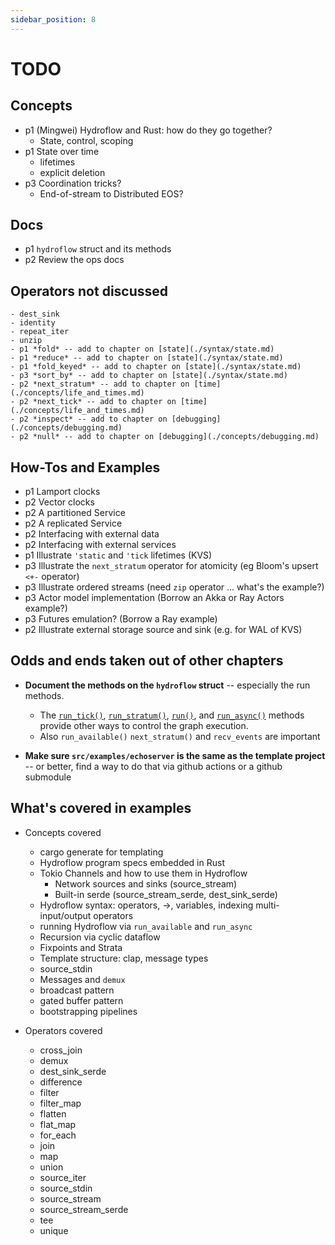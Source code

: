 ```yaml
---
sidebar_position: 8
---
```


# TODO

## Concepts
- p1 (Mingwei) Hydroflow and Rust: how do they go together?
    - State, control, scoping
- p1 State over time
    - lifetimes
    - explicit deletion
- p3 Coordination tricks?
    - End-of-stream to Distributed EOS?

## Docs
- p1 `hydroflow` struct and its methods
- p2 Review the ops docs

## Operators not discussed
    - dest_sink
    - identity
    - repeat_iter
    - unzip
    - p1 *fold* -- add to chapter on [state](./syntax/state.md)
    - p1 *reduce* -- add to chapter on [state](./syntax/state.md)
    - p1 *fold_keyed* -- add to chapter on [state](./syntax/state.md)
    - p3 *sort_by* -- add to chapter on [state](./syntax/state.md)
    - p2 *next_stratum* -- add to chapter on [time](./concepts/life_and_times.md)
    - p2 *next_tick* -- add to chapter on [time](./concepts/life_and_times.md)
    - p2 *inspect* -- add to chapter on [debugging](./concepts/debugging.md)
    - p2 *null* -- add to chapter on [debugging](./concepts/debugging.md)

## How-Tos and Examples
- p1 Lamport clocks
- p2 Vector clocks
- p2 A partitioned Service
- p2 A replicated Service
- p2 Interfacing with external data
- p2 Interfacing with external services
- p1 Illustrate `'static` and `'tick` lifetimes (KVS)
- p3 Illustrate the `next_stratum` operator for atomicity (eg Bloom's upsert `<+-` operator)
- p3 Illustrate ordered streams (need `zip` operator ... what's the example?)
- p3 Actor model implementation (Borrow an Akka or Ray Actors example?)
- p3 Futures emulation? (Borrow a Ray example)
- p2 Illustrate external storage source and sink (e.g. for WAL of KVS)

## Odds and ends taken out of other chapters
- **Document the methods on the `hydroflow` struct** -- especially the run methods.
    -  The [`run_tick()`](https://hydro-project.github.io/hydroflow/doc/hydroflow/scheduled/graph/struct.Hydroflow.html#method.run_tick), [`run_stratum()`](https://hydro-project.github.io/hydroflow/doc/hydroflow/scheduled/graph/struct.Hydroflow.html#method.run_stratum), [`run()`](https://hydro-project.github.io/hydroflow/doc/hydroflow/scheduled/graph/struct.Hydroflow.html#method.run), and [`run_async()`](https://hydro-project.github.io/hydroflow/doc/hydroflow/scheduled/graph/struct.Hydroflow.html#method.run_async) methods provide other ways to control the graph execution.
    - Also `run_available()` `next_stratum()` and `recv_events` are important

- **Make sure `src/examples/echoserver` is the same as the template project** -- or better, find a way to do that via github actions or a github submodule

## What's covered in examples
- Concepts covered
    - cargo generate for templating
    - Hydroflow program specs embedded in Rust
    - Tokio Channels and how to use them in Hydroflow
        - Network sources and sinks (source_stream)
        - Built-in serde (source_stream_serde, dest_sink_serde)
    - Hydroflow syntax: operators, ->, variables, indexing multi-input/output operators
    - running Hydroflow via `run_available` and `run_async`
    - Recursion via cyclic dataflow
    - Fixpoints and Strata
    - Template structure: clap, message types
    - source_stdin
    - Messages and `demux`
    - broadcast pattern
    - gated buffer pattern
    - bootstrapping pipelines

- Operators covered
    - cross_join
    - demux
    - dest_sink_serde
    - difference
    - filter
    - filter_map
    - flatten
    - flat_map
    - for_each
    - join
    - map
    - union
    - source_iter
    - source_stdin
    - source_stream
    - source_stream_serde
    - tee
    - unique
